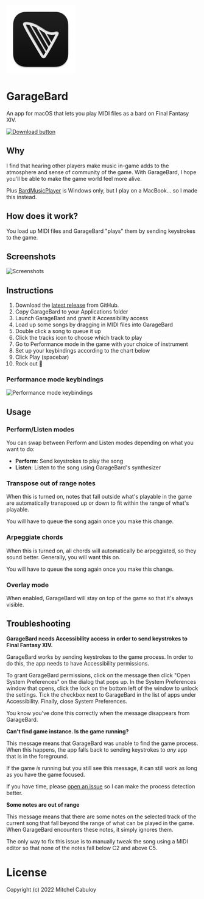 <img width="180" src="./GarageBard/Assets.xcassets/AppIcon.appiconset/icon_256x256.png" alt="GarageBard icon">

# GarageBard

An app for macOS that lets you play MIDI files as a bard on Final Fantasy XIV.

<a href="https://github.com/mixxorz/GarageBard/releases/latest/download/GarageBard.dmg">
   <img width="150" src="https://user-images.githubusercontent.com/3102758/158105072-519b1bbe-2d58-4aa0-a534-f1858add2e9b.png" alt="Download button">
</a>

## Why

I find that hearing other players make music in-game adds to the atmosphere and
sense of community of the game. With GarageBard, I hope you'll be able to make
the game world feel more alive.

Plus [BardMusicPlayer](https://bardmusicplayer.com/) is Windows only, but I play
on a MacBook... so I made this instead.

## How does it work?

You load up MIDI files and GarageBard "plays" them by sending keystrokes to the game.

## Screenshots

![Screenshots](https://user-images.githubusercontent.com/3102758/158063994-fe2b0857-8a58-426b-ab85-68f0c9fa44fb.png)

## Instructions

1. Download the [latest release](https://github.com/mixxorz/GarageBard/releases/latest/download/GarageBard.dmg) from GitHub.
1. Copy GarageBard to your Applications folder
1. Launch GarageBard and grant it Accessibility access
1. Load up some songs by dragging in MIDI files into GarageBard
1. Double click a song to queue it up
1. Click the tracks icon to choose which track to play
1. Go to Performance mode in the game with your choice of instrument
1. Set up your keybindings according to the chart below
1. Click Play (spacebar)
1. Rock out 🤘

### Performance mode keybindings

![Performance mode keybindings](https://user-images.githubusercontent.com/3102758/158063314-6fcbc177-d41f-4fb5-bd04-8c24ea7040ee.png)

## Usage

### Perform/Listen modes

You can swap between Perform and Listen modes depending on what you want to do:

- **Perform**: Send keystrokes to play the song
- **Listen**: Listen to the song using GarageBard's synthesizer

### Transpose out of range notes

When this is turned on, notes that fall outside what's playable in the game are
automatically transposed up or down to fit within the range of what's playable.

You will have to queue the song again once you make this change.

### Arpeggiate chords

When this is turned on, all chords will automatically be arpeggiated, so they
sound better. Generally, you will want this on.

You will have to queue the song again once you make this change.

### Overlay mode

When enabled, GarageBard will stay on top of the game so that it's always
visible.

## Troubleshooting

**GarageBard needs Accessibility access in order to send keystrokes to Final Fantasy XIV.**

GarageBard works by sending keystrokes to the game process. In order to do this,
the app needs to have Accessibility permissions.

To grant GarageBard permissions, click on the message then click "Open System
Preferences" on the dialog that pops up. In the System Preferences window that
opens, click the lock on the bottom left of the window to unlock the settings.
Tick the checkbox next to GarageBard in the list of apps under Accessibility.
Finally, close System Preferences.

You know you've done this correctly when the message disappears from GarageBard.

**Can't find game instance. Is the game running?**

This message means that GarageBard was unable to find the game process. When
this happens, the app falls back to sending keystrokes to _any_ app that is in
the foreground.

If the game _is_ running but you still see this message, it can still work
as long as you have the game focused.

If you have time, please [open an issue](https://github.com/mixxorz/GarageBard/issues/new)
so I can make the process detection better.

**Some notes are out of range**

This message means that there are some notes on the selected track of the
current song that fall beyond the range of what can be played in the game. When
GarageBard encounters these notes, it simply ignores them.

The only way to fix this issue is to manually tweak the song using a MIDI editor
so that none of the notes fall below C2 and above C5.

# License

Copyright (c) 2022 Mitchel Cabuloy
